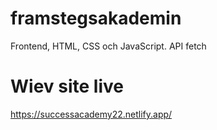 # framstegsakademin
Frontend,  HTML, CSS och JavaScript. API fetch

# Wiev site live
https://successacademy22.netlify.app/